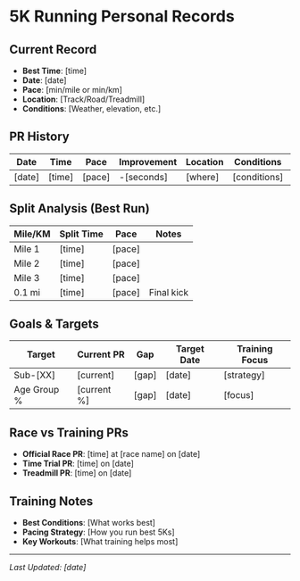 # 5K Running Personal Records

## Current Record
- **Best Time**: [time] 
- **Date**: [date]
- **Pace**: [min/mile or min/km]
- **Location**: [Track/Road/Treadmill]
- **Conditions**: [Weather, elevation, etc.]

## PR History
| Date | Time | Pace | Improvement | Location | Conditions | Notes |
|------|------|------|-------------|----------|------------|-------|
| [date] | [time] | [pace] | -[seconds] | [where] | [conditions] | [context] |

## Split Analysis (Best Run)
| Mile/KM | Split Time | Pace | Notes |
|---------|------------|------|-------|
| Mile 1 | [time] | [pace] | |
| Mile 2 | [time] | [pace] | |
| Mile 3 | [time] | [pace] | |
| 0.1 mi | [time] | [pace] | Final kick |

## Goals & Targets
| Target | Current PR | Gap | Target Date | Training Focus |
|--------|------------|-----|-------------|----------------|
| Sub-[XX] | [current] | [gap] | [date] | [strategy] |
| Age Group % | [current %] | [gap] | [date] | [focus] |

## Race vs Training PRs
- **Official Race PR**: [time] at [race name] on [date]
- **Time Trial PR**: [time] on [date]
- **Treadmill PR**: [time] on [date]

## Training Notes
- **Best Conditions**: [What works best]
- **Pacing Strategy**: [How you run best 5Ks]
- **Key Workouts**: [What training helps most]

---
*Last Updated: [date]*